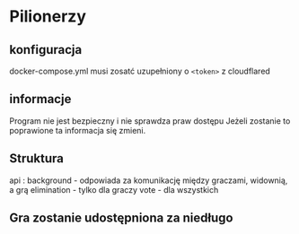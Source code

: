 # Pilionerzy

## konfiguracja
docker-compose.yml musi zosatć uzupełniony o `<token>` z cloudflared

## informacje
Program nie jest bezpieczny i nie sprawdza praw dostępu
Jeżeli zostanie to poprawione ta informacja się zmieni.

## Struktura
api : background - odpowiada za komunikację między graczami, widownią, a grą
elimination - tylko dla graczy
vote - dla wszystkich

## Gra zostanie udostępniona za niedługo
